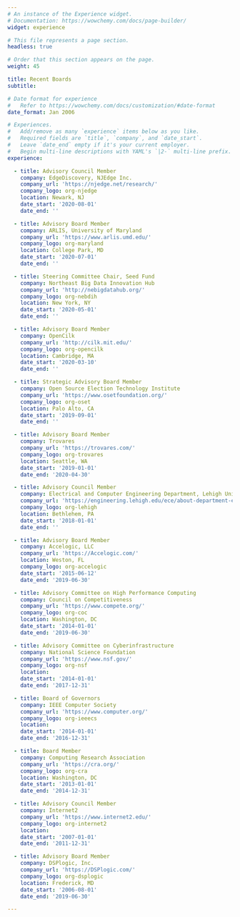 ```yaml
---
# An instance of the Experience widget.
# Documentation: https://wowchemy.com/docs/page-builder/
widget: experience

# This file represents a page section.
headless: true

# Order that this section appears on the page.
weight: 45

title: Recent Boards
subtitle:

# Date format for experience
#   Refer to https://wowchemy.com/docs/customization/#date-format
date_format: Jan 2006

# Experiences.
#   Add/remove as many `experience` items below as you like.
#   Required fields are `title`, `company`, and `date_start`.
#   Leave `date_end` empty if it's your current employer.
#   Begin multi-line descriptions with YAML's `|2-` multi-line prefix.
experience:

  - title: Advisory Council Member
    company: EdgeDiscovery, NJEdge Inc. 
    company_url: 'https://njedge.net/research/'
    company_logo: org-njedge
    location: Newark, NJ
    date_start: '2020-08-01'
    date_end: ''

  - title: Advisory Board Member
    company: ARLIS, University of Maryland
    company_url: 'https://www.arlis.umd.edu/'
    company_logo: org-maryland
    location: College Park, MD
    date_start: '2020-07-01'
    date_end: ''

  - title: Steering Committee Chair, Seed Fund
    company: Northeast Big Data Innovation Hub
    company_url: 'http://nebigdatahub.org/'
    company_logo: org-nebdih
    location: New York, NY
    date_start: '2020-05-01'
    date_end: ''

  - title: Advisory Board Member
    company: OpenCilk
    company_url: 'http://cilk.mit.edu/'
    company_logo: org-opencilk
    location: Cambridge, MA
    date_start: '2020-03-10'
    date_end: ''

  - title: Strategic Advisory Board Member
    company: Open Source Election Technology Institute
    company_url: 'https://www.osetfoundation.org/'
    company_logo: org-oset
    location: Palo Alto, CA
    date_start: '2019-09-01'
    date_end: ''

  - title: Advisory Board Member
    company: Trovares
    company_url: 'https://trovares.com/'
    company_logo: org-trovares
    location: Seattle, WA
    date_start: '2019-01-01'
    date_end: '2020-04-30'

  - title: Advisory Council Member
    company: Electrical and Computer Engineering Department, Lehigh University
    company_url: 'https://engineering.lehigh.edu/ece/about-department-electrical-and-computer-engineering/ece-advisory-council'
    company_logo: org-lehigh
    location: Bethlehem, PA
    date_start: '2018-01-01'
    date_end: ''

  - title: Advisory Board Member
    company: Accelogic, LLC
    company_url: 'https://Accelogic.com/'
    location: Weston, FL
    company_logo: org-accelogic
    date_start: '2015-06-12'
    date_end: '2019-06-30'

  - title: Advisory Committee on High Performance Computing
    company: Council on Competitiveness
    company_url: 'https://www.compete.org/'
    company_logo: org-coc
    location: Washington, DC
    date_start: '2014-01-01'
    date_end: '2019-06-30'

  - title: Advisory Committee on Cyberinfrastructure
    company: National Science Foundation
    company_url: 'https://www.nsf.gov/'
    company_logo: org-nsf
    location:
    date_start: '2014-01-01'
    date_end: '2017-12-31'

  - title: Board of Governors
    company: IEEE Computer Society
    company_url: 'https://www.computer.org/'
    company_logo: org-ieeecs
    location:
    date_start: '2014-01-01'
    date_end: '2016-12-31'

  - title: Board Member
    company: Computing Research Association
    company_url: 'https://cra.org/'
    company_logo: org-cra
    location: Washington, DC
    date_start: '2013-01-01'
    date_end: '2014-12-31'

  - title: Advisory Council Member
    company: Internet2
    company_url: 'https://www.internet2.edu/'
    company_logo: org-internet2
    location:
    date_start: '2007-01-01'
    date_end: '2011-12-31'

  - title: Advisory Board Member
    company: DSPlogic, Inc.
    company_url: 'https://DSPlogic.com/'
    company_logo: org-dsplogic
    location: Frederick, MD
    date_start: '2006-08-01'
    date_end: '2019-06-30'

---
```

